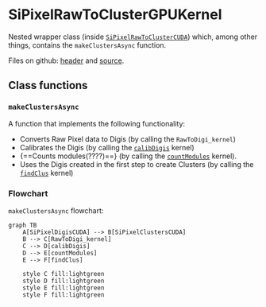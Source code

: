 # SiPixelRawToClusterGPUKernel

Nested wrapper class (inside [`SiPixelRawToClusterCUDA`](SiPixelRawToClusterCUDA-overview.md))
which, among other things, contains the `makeClustersAsync` function.

Files on github: [header](https://github.com/cms-sw/cmssw/blob/master/RecoLocalTracker/SiPixelClusterizer/plugins/SiPixelRawToClusterGPUKernel.h) and [source](https://github.com/cms-sw/cmssw/blob/master/RecoLocalTracker/SiPixelClusterizer/plugins/SiPixelRawToClusterGPUKernel.cu).

## Class functions

### `makeClustersAsync`

A function that implements the following functionality:

- Converts Raw Pixel data to Digis (by calling the `RawToDigi_kernel`)
- Calibrates the Digis (by calling the [`calibDigis`](calibDigis.md) kernel)
- {==Counts modules(????)==} (by calling the 
[`countModules`](gpuClustering-countModules.md) kernel).
- Uses the Digis created in the first step to create Clusters (by calling
the [`findClus`](gpuClustering-findClus.md) kernel)

### Flowchart

`makeClustersAsync` flowchart:

```mermaid
graph TB
	A[SiPixelDigisCUDA] --> B[SiPixelClustersCUDA]
	B --> C[RawToDigi_kernel]
	C --> D[calibDigis]
	D --> E[countModules]
	E --> F[findClus]
	
	style C fill:lightgreen
	style D fill:lightgreen	
	style E fill:lightgreen	
	style F fill:lightgreen	
```
